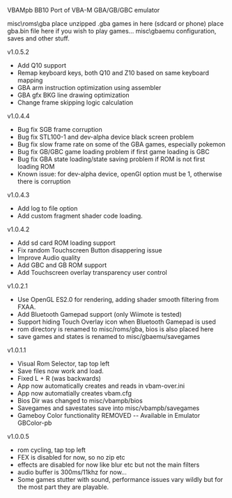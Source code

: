 VBAMpb BB10 Port of VBA-M GBA/GB/GBC emulator

misc\roms\gba        place unzipped .gba games in here (sdcard or phone)
                     place gba.bin file here if you wish to play games...
misc\gbaemu          configuration, saves and other stuff.

v1.0.5.2

- Add Q10 support
- Remap keyboard keys, both Q10 and Z10 based on same keyboard mapping
- GBA arm instruction optimization using assembler
- GBA gfx BKG line drawing optimization
- Change frame skipping logic calculation

v1.0.4.4

- Bug fix SGB frame corruption
- Bug fix STL100-1 and dev-alpha device black screen problem
- Bug fix slow frame rate on some of the GBA games, especially pokemon
- Bug fix GB/GBC game loading problem if first game loading is GBC
- Bug fix GBA state loading/state saving problem if ROM is not first loading ROM
- Known issue: for dev-alpha device, openGl option must be 1, otherwise there is corruption

v1.0.4.3

- Add log to file option
- Add custom fragment shader code loading.

v1.0.4.2

- Add sd card ROM loading support
- Fix random Touchscreen Button disappering issue
- Improve Audio quality
- Add GBC and GB ROM support
- Add Touchscreen overlay transparency user control


v1.0.2.1

- Use OpenGL ES2.0 for rendering, adding shader smooth filtering from FXAA.
- Add Bluetooth Gamepad support (only Wiimote is tested)
- Support hiding Touch Overlay icon when Bluetooth Gamepad is used
- rom directory is renamed to misc/roms/gba, bios is also placed here
- save games and states is renamed to misc/gbaemu/savegames

v1.0.1.1

- Visual Rom Selector, tap top left
- Save files now work and load.
- Fixed L + R (was backwards)
- App now automatically creates and reads in vbam-over.ini
- App now automatially creates vbam.cfg
- Bios Dir was changed to misc/vbampb/bios
- Savegames and savestates save into misc/vbampb/savegames
- Gameboy Color functionality REMOVED -- Available in Emulator GBColor-pb


v1.0.0.5

- rom cycling, tap top left
- FEX is disabled for now, so no zip etc
- effects are disabled for now like blur etc but not the main filters 
- audio buffer is 300ms/11khz for now... 
- Some games stutter with sound, performance issues vary wildly but for
  the most part they are playable.
